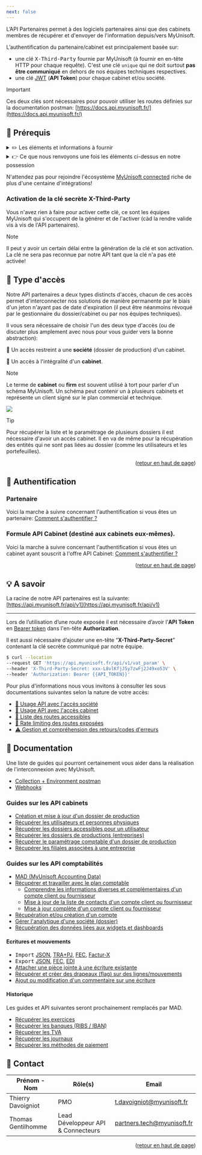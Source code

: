 ```yaml
---
next: false
---
```


<span id="readme-top"></span>

L’API Partenaires permet à des logiciels partenaires ainsi que des cabinets membres de récupérer et d'envoyer de l'information depuis/vers MyUnisoft.

L’authentification du partenaire/cabinet est principalement basée sur:
- une clé <kbd>X-Third-Party</kbd> fournie par MyUnisoft (à fournir en en-tête HTTP pour chaque requête). C'est une clé `unique` qui ne doit surtout **pas être communiqué** en dehors de nos équipes techniques respectives.
- une clé [JWT](https://jwt.io/) (**API Token**) pour chaque cabinet et/ou société.

> [!IMPORTANT] 
> Ces deux clés sont nécessaires pour pouvoir utiliser les routes définies sur la documentation postman: [https://docs.api.myunisoft.fr/](https://docs.api.myunisoft.fr/)

## 👀 Prérequis

<details class="details custom-block">
<summary>✏️ Les éléments et informations à fournir</summary>

- nom partenaire.
- description courte partenaire (3 lignes 25 char maximum).
- description longue.
- logo partenaire (png, hauteur 50px).
- texte complémentaire (par exemple ou coller la clé sur votre interface ou lien vers une doc/vidéo d’utilisation avec myunisoft)
- nom, prénom, email pour un accès à myunisoft.
- nom, prénom, email pour une invitation slack/teams.
</details>
<details class="details custom-block">
<summary>👉 Ce que nous renvoyons une fois les éléments ci-dessus en notre possession</summary>

- Clé <kbd>X-Third-Party</kbd> (C’est une clé secrète unique entre vous et nous qui sera nécessaire pour requêter l’API).
- Un compte au sein d'un schéma (cabinet) dédié aux tests d'intégration.
- Lien vers la documentation **postman** ([https://docs.api.myunisoft.fr/#intro](https://docs.api.myunisoft.fr/#intro)).
</details>

N'attendez pas pour rejoindre l'écosystème [MyUnisoft connected](https://myunisoft-connected.fr/) riche de plus d'une centaine d'intégrations!

### Activation de la clé secrète X-Third-Party

Vous n'avez rien à faire pour activer cette clé, ce sont les équipes MyUnisoft qui s'occupent de la générer et de l'activer (càd la rendre valide vis à vis de l'API partenaires).

> [!NOTE]  
> Il peut y avoir un certain délai entre la génération de la clé et son activation. La clé ne sera pas reconnue par notre API tant que la clé n'a pas été activée!

## 🔬 Type d'accès

Notre API partenaires a deux types distincts d'accès, chacun de ces accès permet d'interconnecter nos solutions de manière permanente par le biais d'un jeton n'ayant pas de date d'expiration (il peut être néanmoins révoqué par le gestionnaire du dossier/cabinet ou par nos équipes techniques).

Il vous sera nécessaire de choisir l'un des deux type d'accès (ou de discuter plus amplement avec nous pour vous guider vers la bonne abstraction):

🔸 Un accès restreint a une **société** (dossier de production) d'un cabinet.

🔹 Un accès à l'intégralité d'un **cabinet**.

> [!NOTE]
> Le terme de **cabinet** ou **firm** est souvent utilisé à tort pour parler d'un schéma MyUnisoft. Un schéma peut contenir un à plusieurs cabinets et représente un client signé sur le plan commercial et technique.

![](./images/entities.png)

> [!TIP]  
> Pour récupérer la liste et le paramétrage de plusieurs dossiers il est nécessaire d'avoir un accès cabinet. Il en va de même pour la récupération des entités qui ne sont pas liées au dossier (comme les utilisateurs et les portefeuilles).

<p align="right">(<a href="#readme-top">retour en haut de page</a>)</p>

## 🔐 Authentification

### Partenaire

Voici la marche à suivre concernant l'authentification si vous êtes un partenaire: [Comment s'authentifier ?](authentication/partenaire.md)

### Formule API Cabinet (destiné aux cabinets eux-mêmes).

Voici la marche à suivre concernant l'authentification si vous êtes un cabinet ayant souscrit à l'offre API Cabinet: [Comment s'authentifier ?](authentication/cabinet.md)

<p align="right">(<a href="#readme-top">retour en haut de page</a>)</p>

## 💡 A savoir

La racine de notre API partenaires est la suivante: [https://api.myunisoft.fr/api/v1](https://api.myunisoft.fr/api/v1)

---

Lors de l’utilisation d’une route exposée il est nécessaire d’avoir l’**API Token** en [Bearer token](https://swagger.io/./specification/authentication/bearer-authentication/) dans l'en-tête **Authorization**.

Il est aussi nécessaire d’ajouter une en-tête “**X-Third-Party-Secret**” contenant la clé secrète communiqué par notre équipe.

```bash
$ curl --location
--request GET 'https://api.myunisoft.fr/api/v1/vat_param' \
--header 'X-Third-Party-Secret: xxx-L8vlKfjJ5y7zwFj2J49xo53V' \
--header 'Authorization: Bearer {{API_TOKEN}}'
```

Pour plus d'informations nous vous invitons à consulter les sous documentations suivantes selon la nature de votre accès:

- <a href="./endpoints/societe" class="no_underline">🔸 Usage API avec l'accès société</a>
- <a href="./endpoints/cabinet" class="no_underline">🔹 Usage API avec l'accès cabinet</a>
- <a href="./endpoints/keyinfo" class="no_underline">🔑 Liste des routes accessibles</a>
- <a href="./ratelimit" class="no_underline">🚥 Rate limiting des routes exposées</a>
- <a href="./erreurs" class="no_underline">⚠️ Gestion et compréhension des retours/codes d'erreurs</a>

## 📌 Documentation

Une liste de guides qui pourront certainement vous aider dans la réalisation de l'interconnexion avec MyUnisoft.

- [Collection + Environment postman](https://github.com/MyUnisoft/api-partenaires/tree/main/postman)
- <Badge type="tip" text="beta" /> [Webhooks](./webhooks.md)

### Guides sur les API cabinets
- [Création et mise à jour d'un dossier de production](./accounting/firm/create_society.md)
- [Récupérer les utilisateurs et personnes physiques](./accounting/firm/users.md)
- [Récupérer les dossiers accessibles pour un utilisateur](./accounting/firm/dossier_accessible.md)
- [Récupérer les dossiers de productions (entreprises)](./accounting/society.md)
- [Récupérer le paramétrage comptable d'un dossier de production](accounting/firm/accounting_parameters.md)
- [Récupérer les filiales associées à une entreprise](accounting/firm/filiale_associate.md)

### Guides sur les API comptabilités

- <Badge type="tip" text="beta" /> [MAD (MyUnisoft Accounting Data)](./MAD/introduction.md)
- [Récupérer et travailler avec le plan comptable](./accounting/folder/account/plan_comptable.md)
  - [Comprendre les informations diverses et complémentaires d'un compte client ou fournisseur](./accounting/folder/account/miscellaneous_and_complementary_info.md)
  - [Mise à jour de la liste de contacts d'un compte client ou fournisseur](./accounting/folder/account/update_contact.md)
  - [Mise à jour complète d'un compte client ou fournisseur](./accounting/folder/account/update.md)
- [Récupération et/ou création d'un compte](./accounting/folder/account/create.md)
- [Gérer l'analytique d'une société (dossier)](./accounting/folder/analytique.md)
- [Récupération des données liées aux widgets et dashboards](./accounting/folder/dashboard.md)

#### Ecritures et mouvements

- <kbd>Import</kbd> [JSON](./accounting/folder/import/json.md), [TRA+PJ](./accounting/folder/import/tra.md), [FEC](./accounting/folder/import/fec.md), [Factur-X](./accounting/folder/import/facturx.md)
- <kbd>Export</kbd> [JSON](./accounting/folder/export/ecritures.md), [FEC](./accounting/folder/export/FEC.md), [EDI](./accounting/folder/export/EDI.md)
- [Attacher une pièce jointe à une écriture existante](./accounting/folder/import/pj.md)
- [Récupérer et créer des drapeaux (flag) sur des lignes/mouvements](./accounting/folder/import/flags.md)
- [Ajout ou modification d'un commentaire sur une écriture](./accounting/firm/entry_comment.md)

#### Historique

Les guides et API suivantes seront prochainement remplacés par MAD.

- [Récupérer les exercices](./accounting/folder/exercices.md)
- [Récupérer les banques (RIBS / IBAN)](./accounting/folder/RIB.md)
- [Récupérer les TVA](./accounting/folder/tva.md)
- [Récupérer les journaux](./accounting/folder/journaux.md)
- [Récupérer les méthodes de paiement](./accounting/folder/paiements.md)

## 👥 Contact

| Prénom - Nom | Rôle(s) | Email |
| --- | --- | --- |
| Thierry Davoigniot | PMO | [t.davoigniot@myunisoft.fr](mailto:t.davoigniot@myunisoft.fr) |
| Thomas Gentilhomme | Lead Développeur API & Connecteurs | [partners.tech@myunisoft.fr](mailto:partners.tech@myunisoft.fr) |

<p align="right">(<a href="#readme-top">retour en haut de page</a>)</p>
